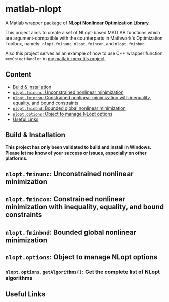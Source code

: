 # matlab-nlopt

A Matlab wrapper package of [**NLopt Nonlinear Optimization Library**](https://github.com/stevengj/nlopt)

This project aims to create a set of NLopt-based MATLAB functions which are argument-compatible with the counterparts in Mathwork's Optimization Toolbox, namely: `nlopt.fminunc`, `nlopt.fmincon`, and `nlopt.fminbnd`.

Also this project serves as an example of how to use C++ wrapper function `mexObjectHandler` in [my matlab-mexutils project](https://github.com/hokiedsp/matlab-mexutils).

## Content
* [Build & Installation](#build-installation)
* [`nlopt.fminunc`: Unconstrained nonlinear minimization](#nloptfminunc-unconstrained-nonlinear-minimization)
* [`nlopt.fmincon`: Constrained nonlinear minimization with inequality, equality, and bound constraints](#nloptfmincon-constrained_-nonlinear-minimization-with-inequality-equality-and-bound-constraints)
* [`nlopt.fminbnd`: Bounded global nonlinear minimization](#nloptfminbnd-bounded-global-nonlinear-minimization)
* [`nlopt.options`: Object to manage NLopt options](#nloptoptions-object-to-manage-nlopt-options)
* [Useful Links](#useful-links)

## Build & Installation

**This project has only been validated to build and install in Windows. Please let me know of your success or issues, especially on other platforms.**


## `nlopt.fminunc`: Unconstrained nonlinear minimization

## `nlopt.fmincon`: Constrained nonlinear minimization with inequality, equality, and bound constraints

## `nlopt.fminbnd`: Bounded global nonlinear minimization

## `nlopt.options`: Object to manage NLopt options

### `nlopt.options.getAlgorithms()`: Get the complete list of NLopt algorithms

## Useful Links
